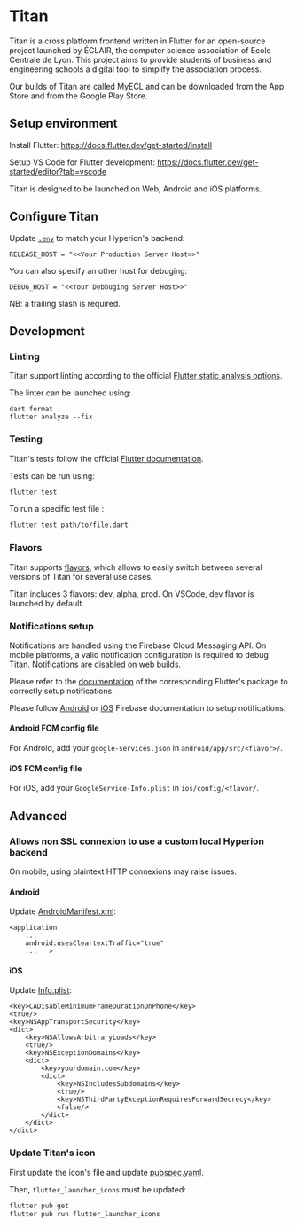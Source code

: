 # Titan

Titan is a cross platform frontend written in Flutter for an open-source project launched by ÉCLAIR, the computer science association of Ecole Centrale de Lyon. This project aims to provide students of business and engineering schools a digital tool to simplify the association process.

Our builds of Titan are called MyECL and can be downloaded from the App Store and from the Google Play Store.

## Setup environment

Install Flutter:
https://docs.flutter.dev/get-started/install

Setup VS Code for Flutter development:
https://docs.flutter.dev/get-started/editor?tab=vscode

Titan is designed to be launched on Web, Android and iOS platforms.

## Configure Titan

Update [`.env`](.env) to match your Hyperion's backend:

`RELEASE_HOST = "<<Your Production Server Host>>"`

You can also specify an other host for debuging:

`DEBUG_HOST = "<<Your Debbuging Server Host>>"`

NB: a trailing slash is required.

## Development

### Linting
Titan support linting according to the official [Flutter static analysis options](https://dart.dev/guides/language/analysis-options).

The linter can be launched using:
```
dart format .
flutter analyze --fix
```

### Testing

Titan's tests follow the official [Flutter documentation](https://docs.flutter.dev/testing).

Tests can be run using:
```bash
flutter test
```

To run a specific test file :
```bash
flutter test path/to/file.dart
```

### Flavors

Titan supports [flavors](https://docs.flutter.dev/deployment/flavors), which allows to easily switch between several versions of Titan for several use cases.

Titan includes 3 flavors: dev, alpha, prod. On VSCode, dev flavor is launched by default.

### Notifications setup

Notifications are handled using the Firebase Cloud Messaging API. On mobile platforms, a valid notification configuration is required to debug Titan. Notifications are disabled on web builds.

Please refer to the [documentation](https://pub.dev/packages/firebase_messaging) of the corresponding Flutter's package to correctly setup notifications.

Please follow [Android](https://firebase.google.com/docs/cloud-messaging/android/client) or [iOS](https://firebase.google.com/docs/cloud-messaging/ios/client) Firebase documentation to setup notifications.

#### Android FCM config file
For Android, add your `google-services.json` in `android/app/src/<flavor>/`.

#### iOS FCM config file
For iOS, add your `GoogleService-Info.plist` in `ios/config/<flavor/`.

## Advanced

### Allows non SSL connexion to use a custom local Hyperion backend

On mobile, using plaintext HTTP connexions may raise issues.

#### Android
Update [AndroidManifest.xml](./android/app/src/main/AndroidManifest.xml):
```
<application
    ...
    android:usesCleartextTraffic="true"
    ...   >
```

#### iOS
Update [Info.plist](ios/Runner/Info.plist):

```
<key>CADisableMinimumFrameDurationOnPhone</key>
<true/>
<key>NSAppTransportSecurity</key>
<dict>
	<key>NSAllowsArbitraryLoads</key>
	<true/>
	<key>NSExceptionDomains</key>
	<dict>
		<key>yourdomain.com</key>
		<dict>
			<key>NSIncludesSubdomains</key>
			<true/>
			<key>NSThirdPartyExceptionRequiresForwardSecrecy</key>
			<false/>
		</dict>
	</dict>
</dict>
```

### Update Titan's icon

First update the icon's file and update [pubspec.yaml](./pubspec.yaml).

Then, `flutter_launcher_icons` must be updated:
```bash
flutter pub get
flutter pub run flutter_launcher_icons
```